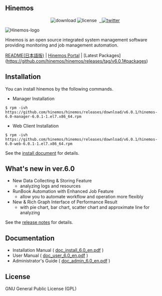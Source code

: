 ## Hinemos

<p align="center"> 
  <img alt="download" src="https://img.shields.io/github/downloads/hinemos/hinemos/total.svg"/>
  <img alt="license" src="https://img.shields.io/badge/license-GPL-blue.svg"/> 
  <a href=https://twitter.com/Hinemos_INFO> 
    <img alt="twitter" src="https://img.shields.io/twitter/follow/Hinemos_INFO.svg?style=social&label=Follow&maxAge=2592000"/>
  </a>
</p>

![Hinemos-logo](http://www.hinemos.info/files/images/HinemosLogo.png)

Hinemos is an open source integrated system management software providing monitoring and job management automation.

[README(日本語版)](README.jp.md)  | [Hinemos Portal](http://www.hinemos.info/) | [Latest Packages] (https://github.com/hinemos/hinemos/releases/tag/v6.0.1#packages)

## Installation

You can install hinemos by the following commands.

- Manager Installation

```$ rpm -ivh https://github.com/hinemos/hinemos/releases/download/v6.0.1/hinemos-6.0-manager-6.0.1-1.el7.x86_64.rpm```

- Web Client Installation

```$ rpm -ivh https://github.com/hinemos/hinemos/releases/download/v6.0.1/hinemos-6.0-web-6.0.1-1.el7.x86_64.rpm```

See the [install document](https://github.com/hinemos/hinemos/releases/download/v6.0.0/doc_install_6.0_ja.pdf) for details.

## What's new in ver.6.0

* New Data Collecting & Storing Feature
  - analyzing logs and resources
* RunBook Automation with Enhanced Job Feature
  - allow you to automate workflow and operation more flexibly
* New & Rich Graph Interface of Performance Result
  - with pie chart, bar chart, scatter chart and approximate line for analyzing

See the [release notes](https://github.com/hinemos/hinemos/releases) for details.

## Documentation

- Installation Manual (
[doc_install_6.0_en.pdf](https://github.com/hinemos/hinemos/releases/download/v6.0.0/doc_install_6.0_en.pdf) )
- User Manual (
[doc_user_6.0_en.pdf](https://github.com/hinemos/hinemos/releases/download/v6.0.0/doc_user_6.0_en.pdf) )
- Administrator's Guide (
[doc_admin_6.0_en.pdf](https://github.com/hinemos/hinemos/releases/download/v6.0.0/doc_admin_6.0_en.pdf) )

## License

GNU General Public License (GPL)
